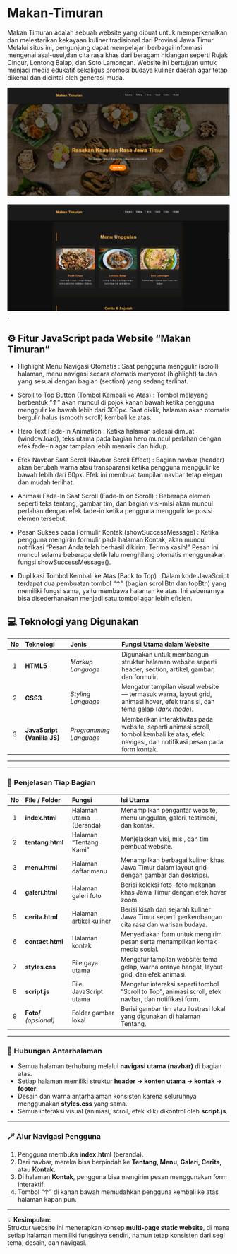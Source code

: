 # Makan-Timuran
Makan Timuran adalah sebuah website yang dibuat untuk memperkenalkan dan melestarikan kekayaan kuliner tradisional dari Provinsi Jawa Timur. Melalui situs ini, pengunjung dapat mempelajari berbagai informasi mengenai asal-usul,dan cita rasa khas dari beragam hidangan seperti Rujak Cingur, Lontong Balap, dan Soto Lamongan. Website ini bertujuan untuk menjadi media edukatif sekaligus promosi budaya kuliner daerah agar tetap dikenal dan dicintai oleh generasi muda.

![IMG](https://github.com/AdeeM03/Makan-Timuran/blob/ba7cbcd0e555ef22f819f86d8b0c85ab12b051e6/IMG/ss1.png).
![IMG](https://github.com/AdeeM03/Makan-Timuran/blob/732722d779227fd1165b486b459e82ff80b3b5c3/IMG/ss2.png).

## ⚙️ Fitur JavaScript pada Website “Makan Timuran”

- Highlight Menu Navigasi Otomatis : Saat pengguna menggulir (scroll) halaman, menu navigasi secara otomatis menyorot (highlight) tautan yang sesuai dengan bagian (section) yang sedang terlihat.

- Scroll to Top Button (Tombol Kembali ke Atas) : Tombol melayang berbentuk “↑” akan muncul di pojok kanan bawah ketika pengguna menggulir ke bawah lebih dari 300px.
Saat diklik, halaman akan otomatis bergulir halus (smooth scroll) kembali ke atas.

- Hero Text Fade-In Animation : Ketika halaman selesai dimuat (window.load), teks utama pada bagian hero muncul perlahan dengan efek fade-in agar tampilan lebih menarik dan hidup.

- Efek Navbar Saat Scroll (Navbar Scroll Effect) : Bagian navbar (header) akan berubah warna atau transparansi ketika pengguna menggulir ke bawah lebih dari 60px.
Efek ini membuat tampilan navbar tetap elegan dan mudah terlihat.

- Animasi Fade-In Saat Scroll (Fade-In on Scroll) : Beberapa elemen seperti teks tentang, gambar tim, dan bagian visi-misi akan muncul perlahan dengan efek fade-in ketika pengguna menggulir ke posisi elemen tersebut.

- Pesan Sukses pada Formulir Kontak (showSuccessMessage) : Ketika pengguna mengirim formulir pada halaman Kontak, akan muncul notifikasi “Pesan Anda telah berhasil dikirim. Terima kasih!”
Pesan ini muncul selama beberapa detik lalu menghilang otomatis menggunakan fungsi showSuccessMessage().

- Duplikasi Tombol Kembali ke Atas (Back to Top) : Dalam kode JavaScript terdapat dua pembuatan tombol “↑” (bagian scrollBtn dan topBtn) yang memiliki fungsi sama, yaitu membawa halaman ke atas.
Ini sebenarnya bisa disederhanakan menjadi satu tombol agar lebih efisien.


## 💻 Teknologi yang Digunakan

| No | Teknologi | Jenis | Fungsi Utama dalam Website |
|:--:|:--|:--|:--|
| 1 | **HTML5** | *Markup Language* | Digunakan untuk membangun struktur halaman website seperti header, section, artikel, gambar, dan formulir. |
| 2 | **CSS3** | *Styling Language* | Mengatur tampilan visual website — termasuk warna, layout grid, animasi hover, efek transisi, dan tema gelap (*dark mode*). |
| 3 | **JavaScript (Vanilla JS)** | *Programming Language* | Memberikan interaktivitas pada website, seperti animasi scroll, tombol kembali ke atas, efek navigasi, dan notifikasi pesan pada form kontak. |
---

---

### 🧩 Penjelasan Tiap Bagian

| No | File / Folder | Fungsi | Isi Utama |
|:--:|:--|:--|:--|
| 1 | **index.html** | Halaman utama (Beranda) | Menampilkan pengantar website, menu unggulan, galeri, testimoni, dan kontak. |
| 2 | **tentang.html** | Halaman “Tentang Kami” | Menjelaskan visi, misi, dan tim pembuat website. |
| 3 | **menu.html** | Halaman daftar menu | Menampilkan berbagai kuliner khas Jawa Timur dalam layout grid dengan gambar dan deskripsi. |
| 4 | **galeri.html** | Halaman galeri foto | Berisi koleksi foto-foto makanan khas Jawa Timur dengan efek hover zoom. |
| 5 | **cerita.html** | Halaman artikel kuliner | Berisi kisah dan sejarah kuliner Jawa Timur seperti perkembangan cita rasa dan warisan budaya. |
| 6 | **contact.html** | Halaman kontak | Menyediakan form untuk mengirim pesan serta menampilkan kontak media sosial. |
| 7 | **styles.css** | File gaya utama | Mengatur tampilan website: tema gelap, warna oranye hangat, layout grid, dan efek animasi. |
| 8 | **script.js** | File JavaScript utama | Mengatur interaksi seperti tombol “Scroll to Top”, animasi scroll, efek navbar, dan notifikasi form. |
| 9 | **Foto/** *(opsional)* | Folder gambar lokal | Berisi gambar tim atau ilustrasi lokal yang digunakan di halaman Tentang. |

---

### 🧭 Hubungan Antarhalaman
- Semua halaman terhubung melalui **navigasi utama (navbar)** di bagian atas.  
- Setiap halaman memiliki struktur **header → konten utama → kontak → footer**.  
- Desain dan warna antarhalaman konsisten karena seluruhnya menggunakan **styles.css** yang sama.  
- Semua interaksi visual (animasi, scroll, efek klik) dikontrol oleh **script.js**.

---

### 🪄 Alur Navigasi Pengguna
1. Pengguna membuka **index.html** (beranda).  
2. Dari navbar, mereka bisa berpindah ke **Tentang, Menu, Galeri, Cerita,** atau **Kontak.**  
3. Di halaman **Kontak**, pengguna bisa mengirim pesan menggunakan form interaktif.  
4. Tombol “↑” di kanan bawah memudahkan pengguna kembali ke atas halaman kapan pun.

---
 💡 **Kesimpulan:**  
 Struktur website ini menerapkan konsep **multi-page static website**, di mana setiap halaman memiliki fungsinya sendiri, namun tetap konsisten dari segi tema, desain, dan navigasi.


